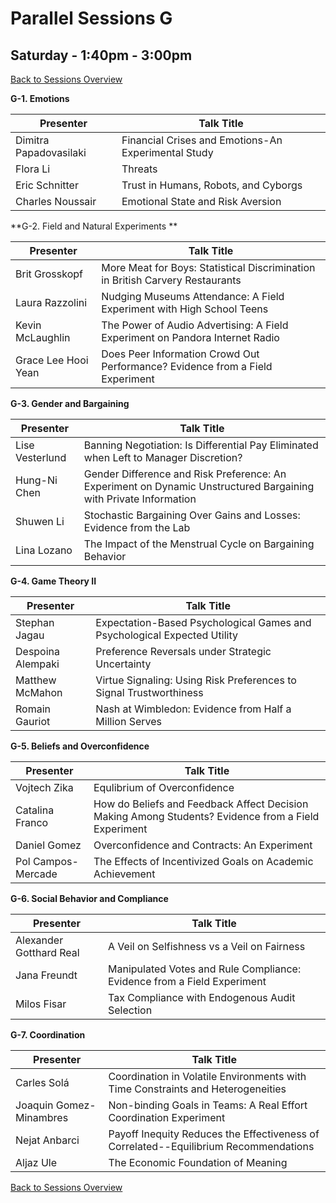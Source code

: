 # Parallel Sessions G
## Saturday - 1:40pm - 3:00pm
[Back to Sessions Overview](README.md)

**G-1. Emotions**

Presenter     | Talk Title
--------------|------------
Dimitra Papadovasilaki | Financial Crises and Emotions-An Experimental Study
Flora Li | Threats
Eric Schnitter |	Trust in Humans, Robots, and Cyborgs
Charles Noussair | Emotional State and Risk Aversion

**G-2. Field and Natural Experiments **

Presenter     | Talk Title
--------------|------------
Brit Grosskopf | More Meat for Boys: Statistical Discrimination in British Carvery Restaurants
Laura Razzolini  | Nudging Museums Attendance: A Field Experiment with High School Teens
Kevin McLaughlin |	The Power of Audio Advertising: A Field Experiment on Pandora Internet Radio
Grace Lee Hooi Yean | Does Peer Information Crowd Out Performance? Evidence from a Field Experiment

**G-3. Gender and Bargaining**

Presenter     | Talk Title
--------------|------------
Lise Vesterlund | Banning Negotiation: Is Differential Pay Eliminated when Left to Manager Discretion?
Hung-Ni Chen   | Gender Difference and Risk Preference: An Experiment on Dynamic Unstructured Bargaining with Private Information
Shuwen Li  | Stochastic Bargaining Over Gains and Losses: Evidence from the Lab
Lina Lozano  | The Impact of the Menstrual Cycle on Bargaining Behavior

**G-4. Game Theory II**

Presenter     | Talk Title
--------------|------------
Stephan Jagau  | Expectation-Based Psychological Games and Psychological Expected Utility
Despoina Alempaki | Preference Reversals under Strategic Uncertainty
Matthew McMahon  | Virtue Signaling: Using Risk Preferences to Signal Trustworthiness
Romain  Gauriot  | Nash at Wimbledon: Evidence from Half a Million Serves

**G-5. Beliefs and Overconfidence**

Presenter     | Talk Title
--------------|------------
Vojtech Zika  | Equlibrium of Overconfidence
Catalina Franco  | How do Beliefs and Feedback Affect Decision Making Among Students? Evidence from a Field Experiment
Daniel Gomez  | Overconfidence and Contracts: An Experiment
Pol Campos-Mercade   | The Effects of Incentivized Goals on Academic Achievement

**G-6. Social Behavior and Compliance**

Presenter     | Talk Title
--------------|------------
Alexander Gotthard Real | A Veil on Selfishness vs a Veil on Fairness
Jana Freundt  | Manipulated Votes and Rule Compliance: Evidence from a Field Experiment
Milos Fisar  | Tax Compliance with Endogenous Audit Selection 

**G-7. Coordination**

Presenter     | Talk Title
--------------|------------
Carles Solá   | Coordination in Volatile Environments with Time Constraints and Heterogeneities
Joaquin Gomez-Minambres   | Non-binding Goals in Teams: A Real Effort Coordination Experiment
Nejat Anbarci   |Payoff Inequity Reduces the Effectiveness of Correlated--Equilibrium Recommendations
Aljaz Ule 	  | The Economic Foundation of Meaning

[Back to Sessions Overview](README.md)
